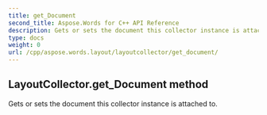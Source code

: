 ```yaml
---
title: get_Document
second_title: Aspose.Words for C++ API Reference
description: Gets or sets the document this collector instance is attached to. 
type: docs
weight: 0
url: /cpp/aspose.words.layout/layoutcollector/get_document/
---
```

## LayoutCollector.get_Document method


Gets or sets the document this collector instance is attached to. 

